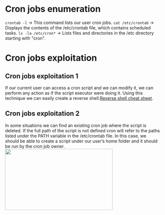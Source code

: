 # Cron jobs enumeration
`crontab -l` -> This command lists our user cron jobs.
`cat /etc/crontab` -> Displays the contents of the /etc/crontab file, which contains scheduled tasks.
`ls -la /etc/cron*` ->  Lists files and directories in the /etc directory starting with "cron".

# Cron jobs exploitation
## Cron jobs exploitation 1
If our current user can access a cron script and we can modify it, we can perform any action as if the script
executor were doing it. 
Using this technique we can easily create a reverse shell.[Reverse shell cheat sheet](https://github.com/alejandro-pentest/Fundamentals/blob/main/Reverse%20shells.md).

## Cron jobs exploitation 2
In some situations we can find an existing cron job where the script is deleted.
If the full path of the script is not defined cron will refer to the paths listed under the PATH variable 
in the /etc/crontab file. In this case, we should be able to create a script under our user’s home folder
and it should be run by the cron job owner.
<img src=https://github.com/alejandro-pentest/Privilege-Escalation-Cheat-sheet/assets/161533623/5e0a3d91-a4ed-4fd4-9216-dd247cb8dd06 width="350" height="200">
